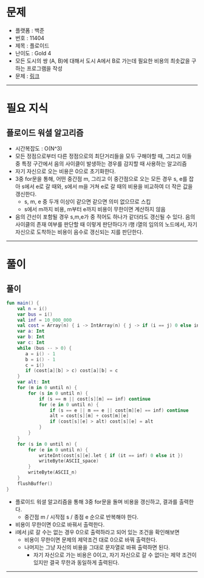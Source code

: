 # 문제
- 플랫폼 : 백준
- 번호 : 11404
- 제목 : 플로이드
- 난이도 : Gold 4
- 모든 도시의 쌍 (A, B)에 대해서 도시 A에서 B로 가는데 필요한 비용의 최솟값을 구하는 프로그램을 작성
- 문제 : <a href="https://www.acmicpc.net/problem/11404" target="_blank">링크</a>

---

# 필요 지식
## 플로이드 워셜 알고리즘
- 시간복잡도 : O(N^3)
- 모든 정점으로부터 다른 정점으로의 최단거리들을 모두 구해야할 때, 그리고 이들 중 특정 구간에서 음의 사이클이 발생하는 경우를 감지할 때
사용하는 알고리즘
- 자기 자신으로 오는 비용은 0으로 초기화한다.
- 3중 for문을 통해, 어떤 중간점 m, 그리고 이 중간점으로 오는 모든 경우 s, e를 잡아 s에서 e로 갈 때와, s에서 m을 거쳐 e로 갈 때의 비용을
비교하여 더 작은 값을 갱신한다.
  - s, m, e 중 두개 이상이 같으면 같으면 의미 없으므로 스킵
  - s에서 m까지 비용, m부터 e까지 비용이 무한이면 계산하지 않음
- 음의 간선이 포함될 경우 s,m,e가 중 적어도 하나가 같더라도 갱신될 수 있다. 음의 사이클의 존재 여부를 판단할 때
이렇게 판단하다가 i행 i열의 임의의 노드에서, 자기 자신으로 도착하는 비용이 음수로 갱신되는 지를 판단한다.

---

# 풀이

## 풀이
```kotlin
fun main() {
    val n = i()
    var bus = i()
    val inf = 10_000_000
    val cost = Array(n) { i -> IntArray(n) { j -> if (i == j) 0 else inf } }
    var a: Int
    var b: Int
    var c: Int
    while (bus -- > 0) {
       a = i() - 1
       b = i() - 1
       c = i()
       if (cost[a][b] > c) cost[a][b] = c
    }
    var alt: Int
    for (m in 0 until n) {
        for (s in 0 until n) {
            if (s == m || cost[s][m] == inf) continue
            for (e in 0 until n) {
                if (s == e || m == e || cost[m][e] == inf) continue
                alt = cost[s][m] + cost[m][e]
                if (cost[s][e] > alt) cost[s][e] = alt
            }
        }
    }
    for (s in 0 until n) {
        for (e in 0 until n) {
            writeInt(cost[s][e].let { if (it == inf) 0 else it })
            writeByte(ASCII_space)
        }
        writeByte(ASCII_n)
    }
    flushBuffer()
}
```
- 플로이드 워셜 알고리즘을 통해 3중 for문을 돌며 비용을 갱신하고, 결과를 출력한다.
  - 중간점 m / 시작점 s /  종점 e 순으로 반복해야 한다.
- 비용이 무한이면 0으로 바꿔서 출력한다.
- i에서 j로 갈 수는 없는 경우 0으로 출력하라고 되어 있는 조건을 확인해보면
  - 비용이 무한이면 문제의 제약조건 대로 0으로 바꿔 출력한다.
  - 나머지는 그냥 자신의 비용을 그대로 문자열로 바꿔 출력하면 된다.
    - 자기 자신으로 가는 비용은 0이고, 자기 자신으로 갈 수 없다는 제약 조건이 있지만 결국 무한과 동일하게 출력된다.

---
